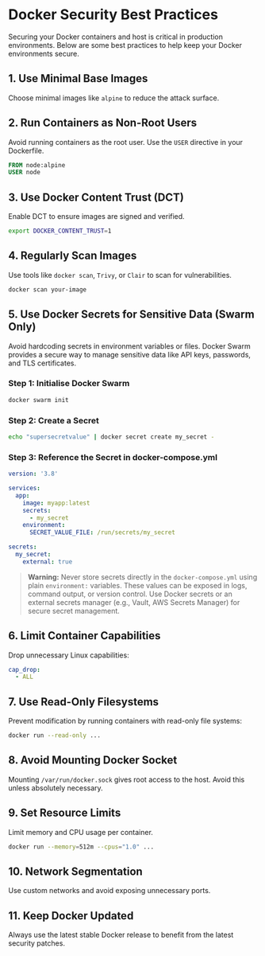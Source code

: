 # Docker Security Best Practices
Securing your Docker containers and host is critical in production environments. Below are some best practices to help keep your Docker environments secure.


## 1. Use Minimal Base Images
Choose minimal images like `alpine` to reduce the attack surface.


## 2. Run Containers as Non-Root Users
Avoid running containers as the root user. Use the `USER` directive in your Dockerfile.
```Dockerfile
FROM node:alpine
USER node
```


## 3. Use Docker Content Trust (DCT)
Enable DCT to ensure images are signed and verified.
```bash
export DOCKER_CONTENT_TRUST=1
```


## 4. Regularly Scan Images
Use tools like `docker scan`, `Trivy`, or `Clair` to scan for vulnerabilities.
```bash
docker scan your-image
```


## 5. Use Docker Secrets for Sensitive Data (Swarm Only)
Avoid hardcoding secrets in environment variables or files. Docker Swarm provides a secure way to manage sensitive data like API keys, passwords, and TLS certificates.

### Step 1: Initialise Docker Swarm
```bash
docker swarm init
```

### Step 2: Create a Secret
```bash
echo "supersecretvalue" | docker secret create my_secret -
```

### Step 3: Reference the Secret in docker-compose.yml
```yaml
version: '3.8'

services:
  app:
    image: myapp:latest
    secrets:
      - my_secret
    environment:
      SECRET_VALUE_FILE: /run/secrets/my_secret

secrets:
  my_secret:
    external: true
```

> **Warning:** Never store secrets directly in the `docker-compose.yml` using plain `environment:` variables. These values can be exposed in logs, command output, or version control. Use Docker secrets or an external secrets manager (e.g., Vault, AWS Secrets Manager) for secure secret management.


## 6. Limit Container Capabilities
Drop unnecessary Linux capabilities:
```yaml
cap_drop:
  - ALL
```


## 7. Use Read-Only Filesystems
Prevent modification by running containers with read-only file systems:
```bash
docker run --read-only ...
```


## 8. Avoid Mounting Docker Socket
Mounting `/var/run/docker.sock` gives root access to the host. Avoid this unless absolutely necessary.


## 9. Set Resource Limits
Limit memory and CPU usage per container.
```bash
docker run --memory=512m --cpus="1.0" ...
```


## 10. Network Segmentation
Use custom networks and avoid exposing unnecessary ports.


## 11. Keep Docker Updated
Always use the latest stable Docker release to benefit from the latest security patches.  

